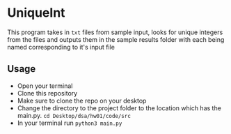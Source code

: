 # UniqueInt

This program takes in `txt` files from sample input, looks for unique integers from the files and outputs them in the sample results folder with each being named corresponding to it's input file

## Usage 

- Open your terminal
- Clone this repository
- Make sure to clone the repo on your desktop
- Change the directory to the project folder to the location which has the main.py. `cd Desktop/dsa/hw01/code/src`
- In your terminal run `python3 main.py`
